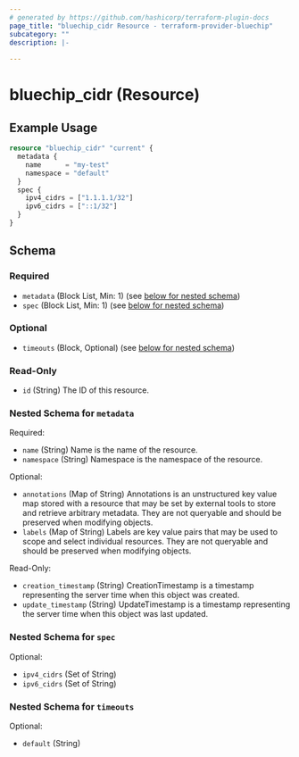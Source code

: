 ```yaml
---
# generated by https://github.com/hashicorp/terraform-plugin-docs
page_title: "bluechip_cidr Resource - terraform-provider-bluechip"
subcategory: ""
description: |-
  
---
```


# bluechip_cidr (Resource)



## Example Usage

```terraform
resource "bluechip_cidr" "current" {
  metadata {
    name      = "my-test"
    namespace = "default"
  }
  spec {
    ipv4_cidrs = ["1.1.1.1/32"]
    ipv6_cidrs = ["::1/32"]
  }
}
```

<!-- schema generated by tfplugindocs -->
## Schema

### Required

- `metadata` (Block List, Min: 1) (see [below for nested schema](#nestedblock--metadata))
- `spec` (Block List, Min: 1) (see [below for nested schema](#nestedblock--spec))

### Optional

- `timeouts` (Block, Optional) (see [below for nested schema](#nestedblock--timeouts))

### Read-Only

- `id` (String) The ID of this resource.

<a id="nestedblock--metadata"></a>
### Nested Schema for `metadata`

Required:

- `name` (String) Name is the name of the resource.
- `namespace` (String) Namespace is the namespace of the resource.

Optional:

- `annotations` (Map of String) Annotations is an unstructured key value map stored with a resource that may be set by external tools to store and retrieve arbitrary metadata. They are not queryable and should be preserved when modifying objects.
- `labels` (Map of String) Labels are key value pairs that may be used to scope and select individual resources. They are not queryable and should be preserved when modifying objects.

Read-Only:

- `creation_timestamp` (String) CreationTimestamp is a timestamp representing the server time when this object was created.
- `update_timestamp` (String) UpdateTimestamp is a timestamp representing the server time when this object was last updated.


<a id="nestedblock--spec"></a>
### Nested Schema for `spec`

Optional:

- `ipv4_cidrs` (Set of String)
- `ipv6_cidrs` (Set of String)


<a id="nestedblock--timeouts"></a>
### Nested Schema for `timeouts`

Optional:

- `default` (String)
